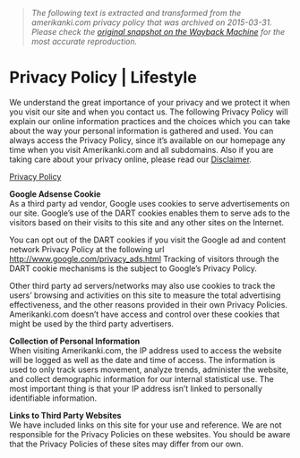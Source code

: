 > *The following text is extracted and transformed from the amerikanki.com privacy policy that was archived on 2015-03-31. Please check the [original snapshot on the Wayback Machine](https://web.archive.org/web/20150331102803id_/http%3A//en.amerikanki.com/privacy-policy) for the most accurate reproduction.*

# Privacy Policy | Lifestyle

We understand the great importance of your privacy and we protect it when you visit our site and when you contact us. The following Privacy Policy will explain our online information practices and the choices which you can take about the way your personal information is gathered and used. You can always access the Privacy Policy, since it’s available on our homepage any time when you visit Amerikanki.com and all subdomains. Also if you are taking care about your privacy online, please read our [Disclaimer](http://en.amerikanki.com/discplaimer/).

[Privacy Policy](https://www.iubenda.com/privacy-policy/808750 "Privacy Policy")

**Google Adsense Cookie**  
As a third party ad vendor, Google uses cookies to serve advertisements on our site. Google’s use of the DART cookies enables them to serve ads to the visitors based on their visits to this site and any other sites on the Internet. 

You can opt out of the DART cookies if you visit the Google ad and content network Privacy Policy at the following url <http://www.google.com/privacy_ads.html> Tracking of visitors through the DART cookie mechanisms is the subject to Google’s Privacy Policy.

Other third party ad servers/networks may also use cookies to track the users’ browsing and activities on this site to measure the total advertising effectiveness, and the other reasons provided in their own Privacy Policies. Amerikanki.com doesn’t have access and control over these cookies that might be used by the third party advertisers.

**Collection of Personal Information**  
When visiting Amerikanki.com, the IP address used to access the website will be logged as well as the date and time of access. The information is used to only track users movement, analyze trends, administer the website, and collect demographic information for our internal statistical use. The most important thing is that your IP address isn’t linked to personally identifiable information.

**Links to Third Party Websites**  
We have included links on this site for your use and reference. We are not responsible for the Privacy Policies on these websites. You should be aware that the Privacy Policies of these sites may differ from our own.
